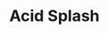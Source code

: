 ---
title: "Acid Splash"
permalink: /spells/acid-splash/
tags:
  - Spell
available_for:
  - Sorcerer
  - Wizard
level: "Cantrip"
school: "Conjuration"
range: "60 ft"
comp:
  - V
  - S
attack: "DEX Save"
effect: "Acid"
description: |
  You hurl a bubble of acid. Choose one creature within range, or choose two creatures within range that are within 5 feet of each other. A target must succeed on a dexterity saving throw or take 1d6 acid damage.

  This spell's damage increases by 1d6 when you reach 5th level (2d6), 11th level (3d6), and 17th level (4d6).
excerpt: "You hurl a bubble of acid."
source: "Basic Rules"
---